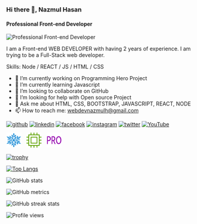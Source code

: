 ### Hi there 👋, Nazmul Hasan
#### Professional Front-end Developer
![Professional Front-end Developer](https://github.com/abhisheknaiidu/abhisheknaiidu/raw/master/code.gif?raw=true)

I am a Front-end WEB DEVELOPER with having 2 years of experience. I am trying to be a  Full-Stack web developer.

Skills: Node / REACT / JS / HTML / CSS

- 🔭 I’m currently working on Programming Hero Project 
- 🌱 I’m currently learning Javascript 
- 👯 I’m looking to collaborate on GitHub 
- 🤔 I’m looking for help with Open source Project 
- 💬 Ask me about HTML, CSS, BOOTSTRAP, JAVASCRIPT, REACT, NODE 
- 📫 How to reach me: webdevnazmulh@gmail.com 


[<img src='https://cdn.jsdelivr.net/npm/simple-icons@3.0.1/icons/github.svg' alt='github' height='40'>](https://github.com/https://github.com/nazmul162001)  [<img src='https://cdn.jsdelivr.net/npm/simple-icons@3.0.1/icons/linkedin.svg' alt='linkedin' height='40'>](https://www.linkedin.com/in/https://www.linkedin.com/in/webdev-nazmul-h//)  [<img src='https://cdn.jsdelivr.net/npm/simple-icons@3.0.1/icons/facebook.svg' alt='facebook' height='40'>](https://www.facebook.com/https://www.facebook.com/Nazmul1140/)  [<img src='https://cdn.jsdelivr.net/npm/simple-icons@3.0.1/icons/instagram.svg' alt='instagram' height='40'>](https://www.instagram.com/https://www.instagram.com/next_level_coding//)  [<img src='https://cdn.jsdelivr.net/npm/simple-icons@3.0.1/icons/twitter.svg' alt='twitter' height='40'>](https://twitter.com/https://twitter.com/Nazmul162001)  [<img src='https://cdn.jsdelivr.net/npm/simple-icons@3.0.1/icons/youtube.svg' alt='YouTube' height='40'>](https://www.youtube.com/channel/https://www.youtube.com/channel/UCGbrSNkZ-yF0mRYRveLGcxQ)  

<a href='https://archiveprogram.github.com/'><img src='https://raw.githubusercontent.com/acervenky/animated-github-badges/master/assets/acbadge.gif' width='40' height='40'></a> <a href='https://docs.github.com/en/developers'><img src='https://raw.githubusercontent.com/acervenky/animated-github-badges/master/assets/devbadge.gif' width='40' height='40'></a> <a href='https://github.com/pricing'><img src='https://raw.githubusercontent.com/acervenky/animated-github-badges/master/assets/pro.gif' width='40' height='40'></a> 

[![trophy](https://github-profile-trophy.vercel.app/?username=https://github.com/nazmul162001)](https://github.com/ryo-ma/github-profile-trophy)

[![Top Langs](https://github-readme-stats.vercel.app/api/top-langs/?username=https://github.com/nazmul162001)](https://github.com/anuraghazra/github-readme-stats)

![GitHub stats](https://github-readme-stats.vercel.app/api?username=https://github.com/nazmul162001&show_icons=true)  

![GitHub metrics](https://metrics.lecoq.io/https://github.com/nazmul162001)  

![GitHub streak stats](https://github-readme-streak-stats.herokuapp.com/?user=https://github.com/nazmul162001)  

![Profile views](https://gpvc.arturio.dev/https://github.com/nazmul162001)  
